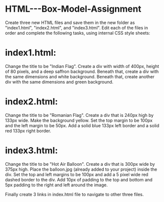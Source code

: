 # HTML---Box-Model-Assignment

Create three new HTML files and save them in the new folder as "index1.html", "index2.html", and "index3.html".
Edit each of the files in order and complete the following tasks, using internal CSS style sheets:

# index1.html:

Change the title to be "Indian Flag".
Create a div with width of 400px, height of 80 pixels, and a deep saffron background.
Beneath that, create a div with the same dimensions and white background.
Beneath that, create another div with the same dimensions and green background.

# index2.html:

Change the title to be "Romanian Flag".
Create a div that is 240px high by 133px wide. Make the background yellow.
Set the top margin to be 100px and the left margin to be 50px.
Add a solid blue 133px left border and a solid red 133px right border.

# index3.html:

Change the title to be "Hot Air Balloon".
Create a div that is 300px wide by 375px high.
Place the balloon.jpg (already added to your project) inside the div.
Set the top and left margins to be 100px and add a 5 pixel wide red dashed border to the div.
Add 10px of padding to the top and bottom and 5px padding to the right and left around the image.


Finally create 3 links in index.html file to navigate to other three files.